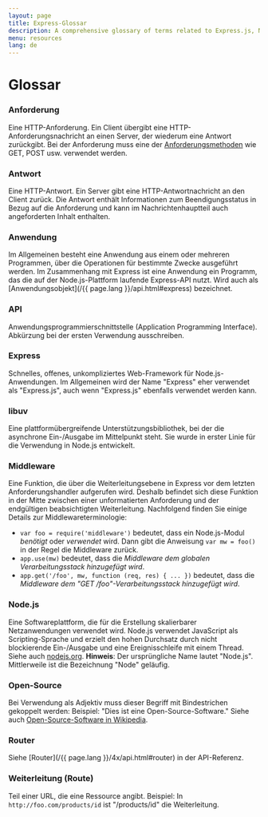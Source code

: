 ```yaml
---
layout: page
title: Express-Glossar
description: A comprehensive glossary of terms related to Express.js, Node.js, middleware, routing, and other key concepts to help you understand and use Express effectively.
menu: resources
lang: de
---
```


# Glossar

### Anforderung

Eine HTTP-Anforderung. Ein Client übergibt eine HTTP-Anforderungsnachricht an einen Server, der wiederum eine Antwort zurückgibt. Bei der Anforderung muss eine der [Anforderungsmethoden](https://en.wikipedia.org/wiki/Hypertext_Transfer_Protocol#Request_methods) wie GET, POST usw. verwendet werden.

### Antwort

Eine HTTP-Antwort. Ein Server gibt eine HTTP-Antwortnachricht an den Client zurück. Die Antwort enthält Informationen zum Beendigungsstatus in Bezug auf die Anforderung und kann im Nachrichtenhauptteil auch angeforderten Inhalt enthalten.

### Anwendung

Im Allgemeinen besteht eine Anwendung aus einem oder mehreren Programmen, über die Operationen für bestimmte Zwecke ausgeführt werden. Im Zusammenhang mit Express ist eine Anwendung ein Programm, das die auf der Node.js-Plattform laufende Express-API nutzt. Wird auch als [Anwendungsobjekt](/{{ page.lang }}/api.html#express) bezeichnet.

### API

Anwendungsprogrammierschnittstelle (Application Programming Interface). Abkürzung bei der ersten Verwendung ausschreiben.

### Express

Schnelles, offenes, unkompliziertes Web-Framework für Node.js-Anwendungen. Im Allgemeinen wird der Name "Express" eher verwendet als "Express.js", auch wenn "Express.js" ebenfalls verwendet werden kann.

### libuv

Eine plattformübergreifende Unterstützungsbibliothek, bei der die asynchrone Ein-/Ausgabe im Mittelpunkt steht. Sie wurde in erster Linie für die Verwendung in Node.js entwickelt.

### Middleware

Eine Funktion, die über die Weiterleitungsebene in Express vor dem letzten Anforderungshandler aufgerufen wird. Deshalb befindet sich diese Funktion in der Mitte zwischen einer unformatierten Anforderung und der endgültigen beabsichtigten Weiterleitung. Nachfolgend finden Sie einige Details zur Middlewareterminologie:

  * `var foo = require('middleware')` bedeutet, dass ein Node.js-Modul *benötigt* oder *verwendet* wird. Dann gibt die Anweisung `var mw = foo()` in der Regel die Middleware zurück.
  * `app.use(mw)` bedeutet, dass die *Middleware dem globalen Verarbeitungsstack hinzugefügt wird*.
  * `app.get('/foo', mw, function (req, res) { ... })` bedeutet, dass die *Middleware dem "GET /foo"-Verarbeitungsstack hinzugefügt wird*.

### Node.js

Eine Softwareplattform, die für die Erstellung skalierbarer Netzanwendungen verwendet wird. Node.js verwendet JavaScript als Scripting-Sprache und erzielt den hohen Durchsatz durch nicht blockierende Ein-/Ausgabe und eine Ereignisschleife mit einem Thread. Siehe auch [nodejs.org](http://nodejs.org/). **Hinweis**: Der ursprüngliche Name lautet "Node.js". Mittlerweile ist die Bezeichnung "Node" geläufig.

### Open-Source

Bei Verwendung als Adjektiv muss dieser Begriff mit Bindestrichen gekoppelt werden: Beispiel: "Dies ist eine Open-Source-Software." Siehe auch [Open-Source-Software in Wikipedia](http://en.wikipedia.org/wiki/Open-source_software).

### Router

Siehe [Router](/{{ page.lang }}/4x/api.html#router) in der API-Referenz.

### Weiterleitung (Route)

Teil einer URL, die eine Ressource angibt. Beispiel: In `http://foo.com/products/id` ist "/products/id" die Weiterleitung.
